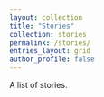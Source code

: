 ```yaml
---
layout: collection
title: "Stories"
collection: stories
permalink: /stories/
entries_layout: grid
author_profile: false
---
```

A list of stories.
